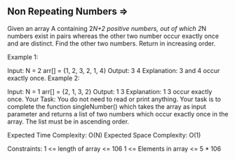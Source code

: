Non Repeating Numbers  =>
---------------------



Given an array A containing 2*N+2 positive numbers, out of which 2*N numbers exist in pairs whereas the other two number occur exactly once and are distinct. Find the other two numbers. Return in increasing order.

Example 1:

Input: 
N = 2
arr[] = {1, 2, 3, 2, 1, 4}
Output:
3 4 
Explanation:
3 and 4 occur exactly once.
Example 2:

Input:
N = 1
arr[] = {2, 1, 3, 2}
Output:
1 3
Explanation:
1 3 occur exactly once.
Your Task:
You do not need to read or print anything. Your task is to complete the function singleNumber() which takes the array as input parameter and returns a list of two numbers which occur exactly once in the array. The list must be in ascending order.

Expected Time Complexity: O(N)
Expected Space Complexity: O(1)

Constraints:
1 <= length of array <= 106 
1 <= Elements in array <= 5 * 106

